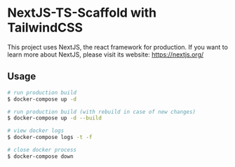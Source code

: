 # NextJS-TS-Scaffold with TailwindCSS

This project uses NextJS, the react framework for production.
If you want to learn more about NextJS, please visit its website: https://nextjs.org/

## Usage

```bash
# run production build
$ docker-compose up -d

# run production build (with rebuild in case of new changes)
$ docker-compose up -d --build

# view docker logs
$ docker-compose logs -t -f

# close docker process
$ docker-compose down
```
